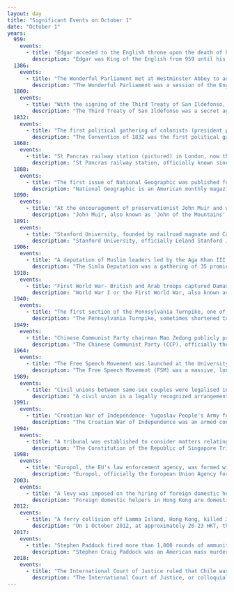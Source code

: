 ```yaml
---
layout: day
title: "Significant Events on October 1"
date: "October 1"
years:
  959:
    events:
      - title: "Edgar acceded to the English throne upon the death of his brother Eadwig."
        description: "Edgar was King of the English from 959 until his death in 975, known sometimes as Edgar the Peacemaker or Edgar the Peaceable. He became king of all England on his brother's death. He was the younger son of King Edmund I and his first wife Ælfgifu. A detailed account of Edgar's reign is not possible, because only a few events were recorded by chroniclers and monastic writers were more interested in recording the activities of the leaders of the church."
  1386:
    events:
      - title: "The Wonderful Parliament met at Westminster Abbey to address King Richard II's need for money, but soon changed focus to the reform of his administration."
        description: "The Wonderful Parliament was a session of the English parliament held from October to November 1386 in Westminster Abbey. Originally called to address King Richard II's need for money, it quickly refocused on pressing for the reform of his administration. The King had become increasingly unpopular because of excessive patronage towards his political favourites combined with the unsuccessful prosecution of war in France. Further, there was a popular fear that England was soon to be invaded, as a French fleet had been gathering in Flanders for much of the year. Discontent with Richard peaked when he requested an unprecedented sum to raise an army with which to invade France. Instead of granting the King's request, the houses of the Lords and the Commons effectively united against him and his unpopular chancellor, Michael de la Pole, 1st Earl of Suffolk. Seeing de la Pole as both a favourite who had unfairly benefited from the King's largesse, and the minister responsible for the King's failures, parliament demanded the earl's impeachment."
  1800:
    events:
      - title: "With the signing of the Third Treaty of San Ildefonso, Spain returned the colonial territory of Louisiana to France in return for territories in the Italian region of Tuscany."
        description: "The Third Treaty of San Ildefonso was a secret agreement signed on 1 October 1800 between Spain and the French Republic by which Spain agreed in principle to exchange its North American colony of Louisiana for territories in Tuscany. The terms were later confirmed by the March 1801 Treaty of Aranjuez."
  1832:
    events:
      - title: "The first political gathering of colonists (president pictured) in Mexican Texas convened to seek reforms from the Mexican government."
        description: "The Convention of 1832 was the first political gathering of colonists in Mexican Texas. Delegates sought reforms from the Mexican government and hoped to quell the widespread belief that settlers in Texas wished to secede from Mexico. The convention was the first in a series of unsuccessful attempts at political negotiation that eventually led to the Texas Revolution."
  1868:
    events:
      - title: "St Pancras railway station (pictured) in London, now the terminus of the Channel Tunnel Rail Link, opened to the public."
        description: "St Pancras railway station, officially known since 2007 as London St Pancras International, is a major central London railway terminus on Euston Road in the London Borough of Camden. It is the terminus for Eurostar services from Belgium, France and the Netherlands to London. It provides East Midlands Railway services to Leicester, Corby, Derby, Sheffield and Nottingham on the Midland Main Line, Southeastern high-speed trains to Kent via Ebbsfleet International and Ashford International, and Thameslink cross-London services to Bedford, Cambridge, Peterborough, Brighton, Horsham and Gatwick Airport. It stands between the British Library, the Regent's Canal and London King's Cross railway station, with which it shares a London Underground station, King's Cross St Pancras."
  1888:
    events:
      - title: "The first issue of National Geographic was published for the cost of fifty cents (USD), with an introductory address by the President of the magazine, Gardiner G. Hubbard."
        description: "National Geographic is an American monthly magazine published by National Geographic Partners. The magazine was founded in 1888 as a scholarly journal, nine months after the establishment of the society, but is now a popular magazine. In 1905, it began including pictures, a style for which it became well-known. Its first color photos appeared in the 1910s. During the Cold War, the magazine committed itself to present a balanced view of the physical and human geography of countries beyond the Iron Curtain. Later, the magazine became outspoken on environmental issues."
  1890:
    events:
      - title: "At the encouragement of preservationist John Muir and writer Robert Underwood Johnson, the U.S. Congress established Yosemite National Park (pictured) in California."
        description: "John Muir, also known as 'John of the Mountains' and 'Father of the National Parks', was a Scottish-born American naturalist, author, environmental philosopher, botanist, zoologist, glaciologist, and early advocate for the preservation of wilderness in the United States."
  1891:
    events:
      - title: "Stanford University, founded by railroad magnate and California governor Leland Stanford and his wife Jane on former farm lands in Palo Alto, California, admitted its first students."
        description: "Stanford University, officially Leland Stanford Junior University, is a private research university in Stanford, California, United States. It was founded in 1885 by railroad magnate Leland Stanford, the eighth governor of and then-incumbent senator from California, and his wife, Jane, in memory of their only child, Leland Jr."
  1906:
    events:
      - title: "A deputation of Muslim leaders led by the Aga Khan III met Indian viceroy Lord Minto to secure greater political representation, eventually leading to the founding of the All-India Muslim League."
        description: "The Simla Deputation was a gathering of 35 prominent Indian Muslim leaders led by the Aga Khan III at the Viceregal Lodge in Simla in October 1906. The deputation aimed to convince Lord Minto, the viceroy of India, to grant Muslims greater representation in politics."
  1918:
    events:
      - title: "First World War- British and Arab troops captured Damascus from the Ottoman Empire."
        description: "World War I or the First World War, also known as the Great War, was a global conflict between two coalitions- the Allies and the Central Powers. Fighting took place mainly in Europe and the Middle East, as well as in parts of Africa and the Asia-Pacific, and in Europe was characterised by trench warfare; the widespread use of artillery, machine guns, and chemical weapons (gas); and the introductions of tanks and aircraft. World War I was one of the deadliest conflicts in history, resulting in an estimated 10 million military dead and more than 20 million wounded, plus some 10 million civilian dead from causes including genocide. The movement of large numbers of people was a major factor in the deadly Spanish flu pandemic."
  1940:
    events:
      - title: "The first section of the Pennsylvania Turnpike, one of the first long-distance limited-access highways in the U.S., opened to traffic."
        description: "The Pennsylvania Turnpike, sometimes shortened to Penna Turnpike or PA Turnpike, is a controlled-access toll road which is operated by the Pennsylvania Turnpike Commission (PTC) in Pennsylvania. It runs for 360 miles (580 km) across the southern part of the state, connecting Pittsburgh and Philadelphia, and passes through four tunnels as it crosses the Appalachian Mountains. A component of the Interstate Highway System, it is part of Interstate 76 (I-76) between the Ohio state line and Valley Forge. I-70 runs concurrently with I-76 between New Stanton and Breezewood, Interstate 276 (I-276) between Valley Forge and Bristol Township, and I-95 from Bristol Township to the New Jersey state line."
  1949:
    events:
      - title: "Chinese Communist Party chairman Mao Zedong publicly proclaimed the establishment of the People's Republic of China in Beijing's Tiananmen Square."
        description: "The Chinese Communist Party (CCP), officially the Communist Party of China (CPC), is the founding and sole ruling party of the People's Republic of China (PRC). Under the leadership of Mao Zedong, the CCP emerged victorious in the Chinese Civil War against the Kuomintang. In 1949, Mao proclaimed the establishment of the People's Republic of China. Since then, the CCP has governed China and has had sole control over the People's Liberation Army (PLA). Successive leaders of the CCP have added their own theories to the party's constitution, which outlines the party's ideology, collectively referred to as socialism with Chinese characteristics. As of 2024, the CCP has more than 99 million members, making it the second largest political party by membership in the world after India's Bharatiya Janata Party."
  1964:
    events:
      - title: "The Free Speech Movement was launched at the University of California, Berkeley, when a crowd of 3,000 students prevented police from transporting Jack Weinberg away after his arrest."
        description: "The Free Speech Movement (FSM) was a massive, long-lasting student protest which took place during the 1964–65 academic year on the campus of the University of California, Berkeley. The Movement was informally under the central leadership of Berkeley graduate student Mario Savio. Other student leaders include Jack Weinberg, Tom Miller, Michael Rossman, George Barton, Brian Turner, Bettina Aptheker, Steve Weissman, Michael Teal, Art Goldberg, Jackie Goldberg and others."
  1989:
    events:
      - title: "Civil unions between same-sex couples were legalised in Denmark, the first country to do so."
        description: "A civil union is a legally recognized arrangement similar to marriage, created primarily as a mean to provide recognition in law for same-sex couples. Civil unions grant some or all of the rights of marriage."
  1991:
    events:
      - title: "Croatian War of Independence- Yugoslav People's Army forces invaded the area surrounding Dubrovnik, Croatia, beginning a seven-month siege of the city."
        description: "The Croatian War of Independence was an armed conflict fought in Croatia from 1991 to 1995 between Croat forces loyal to the Government of Croatia — which had declared independence from the Socialist Federal Republic of Yugoslavia (SFRY) — and the Serb-controlled Yugoslav People's Army (JNA) and local Serb forces, with the JNA ending its combat operations by 1992."
  1994:
    events:
      - title: "A tribunal was established to consider matters relating to the constitution of Singapore upon referral by the president."
        description: "The Constitution of the Republic of Singapore Tribunal is a tribunal established in 1994 pursuant to Article 100 of the Constitution of the Republic of Singapore. Article 100 provides a mechanism for the President of Singapore, acting on the advice of the Singapore Cabinet, to refer to the Tribunal for its opinion any question as to the effect of any provision of the Constitution which has arisen or appears to likely to arise. Questions referred to the Tribunal may concern the validity of enacted laws or of bills that have not yet been passed by Parliament."
  1998:
    events:
      - title: "Europol, the EU's law enforcement agency, was formed with the ratification of the Europol Convention by all member states."
        description: "Europol, officially the European Union Agency for Law Enforcement Cooperation, is the law enforcement agency of the European Union (EU). Established in 1998, it is based in The Hague, Netherlands, and serves as the central hub for coordinating criminal intelligence and supporting the EU's Member States in their efforts to combat various forms of serious and organized crime, as well as terrorism."
  2003:
    events:
      - title: "A levy was imposed on the hiring of foreign domestic helpers in Hong Kong, who numbered in the hundreds of thousands at the time."
        description: "Foreign domestic helpers in Hong Kong are domestic workers employed by Hongkongers, typically families. They comprise five percent of Hong Kong's population, and about 98.5% of them are women. In 2019, there were 400,000 foreign domestic helpers in the territory. Required by law to live in their employer's residence, they perform household tasks such as cooking, serving, cleaning, dishwashing and child care."
  2012:
    events:
      - title: "A ferry collision off Lamma Island, Hong Kong, killed 39 people and injured 92 others."
        description: "On 1 October 2012, at approximately 20-23 HKT, the passenger ferries Sea Smooth and Lamma IV collided off Yung Shue Wan, Lamma Island, Hong Kong. This occurred on the National Day of the People's Republic of China, and one of the ships was headed for the commemorative firework display, scheduled to take place half an hour later. With 39 killed and 92 injured, the incident was the deadliest maritime disaster in Hong Kong since 1971."
  2017:
    events:
      - title: "Stephen Paddock fired more than 1,000 rounds of ammunition from his hotel suite on a crowd attending the Route 91 Harvest music festival on the Las Vegas Strip, resulting in 60 deaths and 867 injuries."
        description: "Stephen Craig Paddock was an American mass murderer who perpetrated the 2017 Las Vegas shooting. Paddock opened fire into a crowd of about 22,000 concertgoers attending a country music festival on the Las Vegas Strip, killing 60 people and injuring approximately 867. Paddock killed himself in his hotel room following the shooting. The incident is the deadliest mass shooting by a lone shooter in United States history. Paddock's motive remains officially undetermined, and the possible factors are the subject of speculation."
  2018:
    events:
      - title: "The International Court of Justice ruled that Chile was under no obligation to restore Bolivia's access to the Pacific Ocean, which it had lost in the 19th century."
        description: "The International Court of Justice, or colloquially the World Court, is the only international court that adjudicates general disputes between nations, and gives advisory opinions on international legal issues. It is one of the six organs of the United Nations (UN), and is located in The Hague, Netherlands."
---
```

